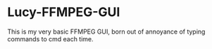 # Lucy-FFMPEG-GUI
This is my very basic FFMPEG GUI, born out of annoyance of typing commands to cmd each time.
